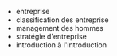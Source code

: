 - entreprise
- classification des entreprise
- management des hommes
- stratégie d'entreprise
- introduction à l'introduction